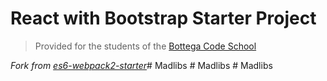 # React with Bootstrap Starter Project

> Provided for the students of the [Bottega Code School](https://bottega.tech/)

*Fork from [es6-webpack2-starter](https://github.com/micooz/es6-webpack2-starter)*#   M a d l i b s  
 #   M a d l i b s  
 #   M a d l i b s  
 